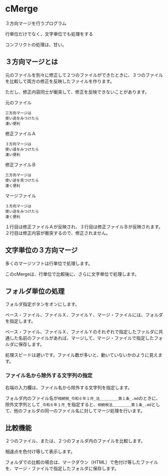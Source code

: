 # cMerge
３方向マージを行うプログラム

行単位だけでなく、文字単位でも処理をする

コンフリクトの処理は、甘い。

## ３方向マージとは
元のファイルを別々に修正して２つのファイルができたときに、３つのファイルを比較して両方の修正を反映したファイルを作ります。

ただし、修正内容同士が衝突して、修正を反映できないことがあります。

元のファイル
```
三方向マージは
使い途をみつけたら
凄い便利
```

修正ファイルＡ
```
３方向マージは
使い道をみつけたら
凄い便利
```

修正ファイルＢ
```
三方向マージは
使い途を見つけたら
凄く便利
```

マージファイル
```
３方向マージは
使い途をみつけたら
凄く便利
```

１行目は修正ファイルＡが反映され、３行目は修正ファイルＢが反映されます。
２行目は修正内容が衝突するので、修正されません。

## 文字単位の３方向マージ

多くのマージソフトは行単位で処理します。

このcMergeは、行単位で比較後に、さらに文字単位で処理します。

## フォルダ単位の処理

フォルダ指定ボタンをオンにします。

ベース・ファイル、ファイルＸ、ファイルＹ、マージ・ファイルには、フォルダを指定します。

ベース・ファイル、ファイルＸ、ファイルＹのそれぞれで指定したファルダに共通した名前のファイルがあれば、マージして、マージ・ファイルで指定したフォルダに保存します。

処理スピードは遅いです。ファイル数が多いと、動いていないかのように見えます。

### ファイル名から除外する文字列の指定

右端の入力欄は、ファイル名から除外する文字列を指定します。

フォルダ内のファイル名が`相続税_令和６年１月_法＿＿＿＿＿第１条_.md`のときに、除外文字列として`_令和６年１月_`を指定すると、`相続税法＿＿＿＿＿第１条_.md`として、他のフォルダの同一のファイル名に対してマージ処理を行います。

## 比較機能

２つのファイル、または、２つのフォルダ内のファイルを比較します。

相違点を色付け等して表示します。

フォルダでの比較の場合は、マークダウン（HTML）で色付け等したファイルを、マージ・ファイルで指定したフォルダに保存します。
